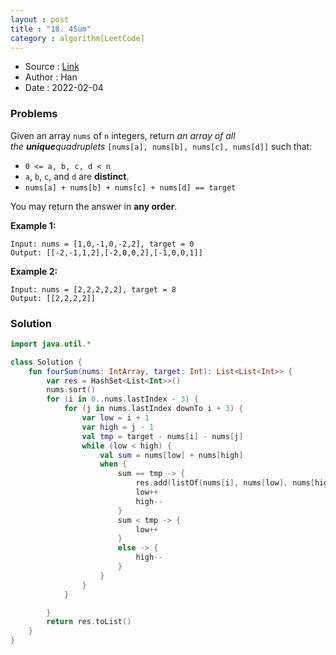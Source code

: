 ```yaml
---
layout : post 
title : "18. 4Sum"
category : algorithm[LeetCode]
---
```


* Source : [Link](https://leetcode.com/problems/4sum/)
* Author : Han
* Date   : 2022-02-04

### Problems
Given an array `nums` of `n` integers, return *an array of all the **unique**quadruplets* `[nums[a], nums[b], nums[c], nums[d]]` such that:

- `0 <= a, b, c, d < n`
- `a`, `b`, `c`, and `d` are **distinct**.
- `nums[a] + nums[b] + nums[c] + nums[d] == target`

You may return the answer in **any order**.

**Example 1:**

```
Input: nums = [1,0,-1,0,-2,2], target = 0
Output: [[-2,-1,1,2],[-2,0,0,2],[-1,0,0,1]]

```

**Example 2:**

```
Input: nums = [2,2,2,2,2], target = 8
Output: [[2,2,2,2]]

```

### Solution

```kotlin
import java.util.*

class Solution {
    fun fourSum(nums: IntArray, target: Int): List<List<Int>> {
        var res = HashSet<List<Int>>()
        nums.sort()
        for (i in 0..nums.lastIndex - 3) {
            for (j in nums.lastIndex downTo i + 3) {
                var low = i + 1
                var high = j - 1
                val tmp = target - nums[i] - nums[j]
                while (low < high) {
                    val sum = nums[low] + nums[high]
                    when {
                        sum == tmp -> {
                            res.add(listOf(nums[i], nums[low], nums[high], nums[j]))
                            low++
                            high--
                        }
                        sum < tmp -> {
                            low++
                        }
                        else -> {
                            high--
                        }
                    }
                }
            }

        }
        return res.toList()
    }
}
```
